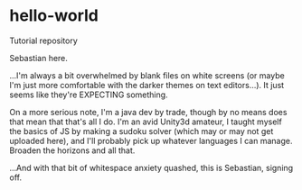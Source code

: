 # hello-world
Tutorial repository

Sebastian here.

...I'm always a bit overwhelmed by blank files on white screens (or maybe I'm just more comfortable with the darker themes on text editors...).  It just seems like they're EXPECTING something.

On a more serious note, I'm a java dev by trade, though by no means does that mean that that's all I do.  I'm an avid Unity3d amateur, I taught myself the basics of JS by making a sudoku solver (which may or may not get uploaded here), and I'll probably pick up whatever languages I can manage.  Broaden the horizons and all that.

...And with that bit of whitespace anxiety quashed, this is Sebastian, signing off.
